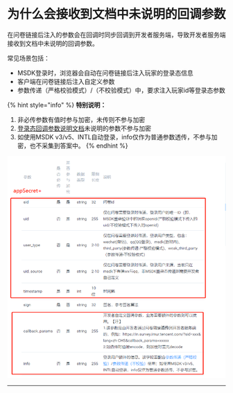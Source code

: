 # 为什么会接收到文档中未说明的回调参数

在问卷链接后注入的参数会在回调时同步回调到开发者服务端，导致开发者服务端接收到文档中未说明的回调参数。

常见场景包括：

* MSDK登录时，浏览器会自动在问卷链接后注入玩家的登录态信息
* 客户端在问卷链接后注入自定义参数
* 参数传递（严格校验模式）/（不校验模式）中，要求注入玩家id等登录态参数

{% hint style="info" %}
**特别说明：**

1. 非必传参数有值时参与加密，未传则不参与加密
2. [登录态回调参数说明文档](../api-wen-dang/deng-lu-tai-hui-tiao-jie-kou.md#can-shu-shuo-ming)未说明的参数不参与加密
3. 如使用MSDK v3/v5、INTL自动登录，info仅作为普通参数透传，不参与加密，也不采集到答案中。
{% endhint %}

![参与加密的回调参数](<../.gitbook/assets/image (684).png>)



****
